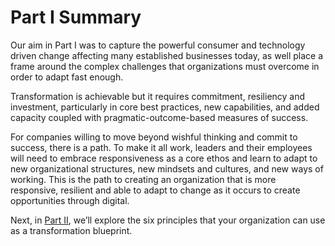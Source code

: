 # Part I Summary

Our aim in Part I was to capture the powerful consumer and technology driven change affecting many established businesses today, as well place a frame around the complex challenges that organizations must overcome in order to adapt fast enough. 

Transformation is achievable but it requires commitment, resiliency and investment, particularly in core best practices, new capabilities, and added capacity coupled with pragmatic-outcome-based measures of success. 

For companies willing to move beyond wishful thinking and commit to success, there is a path. To make it all work, leaders and their employees will need to embrace responsiveness as a core ethos and learn to adapt to new organizational structures, new mindsets and cultures, and new ways of working. This is the path to creating an organization that is more responsive, resilient and able to adapt to change as it occurs to create opportunities through digital. 

Next, in [Part II](../introduction.md), we’ll explore the six principles that your organization can use as a transformation blueprint.  
  


